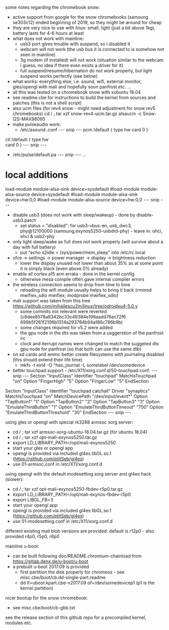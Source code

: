 some notes regarding the chromebook snow:

- active support from google for the snow chromebooks (samsung xe303c12) ended beginning of 2019, so they might be around for cheap
- they are very nice to use with linux: small, light (just a bit above 1kg), battery lasts for 4-6 hours at least
- what does not work with mainline:
  - usb3 port gives trouble with suspend, so i disabled it
  - webcam will not work (the usb bus it is connected to is somehow not seen in mainline)
  - 3g modem (if installed) will not work (situation similar to the webcam i guess, no idea if there even exists a driver for it)
  - full suspend/resume/hibernation do not work properly, but light suspend works perfectly (see below)
- what works: everything else, i.e. sound, wifi, external monitor, gles/opengl with mali and hopefully soon panfrost etc. ...
- all this was tested on a chromebook snow with xubuntu 18.04
- see readme.cbe for instructions to build the kernel from sources and patches (this is not a shell script)
- also ucm files (for rev4 snow - might need adjustment for snow rev5 chromebooks)
  cd / ; tar xzf snow-rev4-ucm.tar.gz
  alsaucm -c Snow-I2S-MAX98095
- make pulseaudio work:
  - /etc/asound..conf
--- snip ---
pcm.!default {
	type hw
	card 0
}

ctl.!default {
	type hw           
	card 0
}
--- snip ---
  - /etc/pulse/default.pa
--- snip ---
...
# local additions
load-module module-alsa-sink device=sysdefault
#load-module module-alsa-source device=sysdefault
#load-module module-alsa-sink device=hw:0,0
#load-module module-alsa-source device=hw:0,0
--- snip ---
- disable usb3 (does not work with sleep/wakeup) - done by disable-usb3.patch
  - set status = "disabled"; for usb3-vbus-en, usb_dwc3, phy@12100000 (samsung,exynos5250-usbdrd-phy) - leave in: ohci, ehci & usb2-phy
- only light sleep/wake as full does not work properly (will survive about a day with full battery)
  - put "echo s2idle > /sys/power/mem_sleep" into /etc/rc.local
- xfce -> settings -> power manager -> display -> brightness reduction
  - lower the display unused not lower than about 35% as at some point it is simply black (even above 0% already)
- enable all cortex a15 arm errata - done in the kernel config
  - otherwise mesa compile often gave internal compiler errors
- the wireless connection seems to drop from time to time
  - reloading the wifi module usually helps to bring it back (rmmod mwifiex_sdio mwifiex; modprobe mwifiex_sdio)
- mali support was taken from this tree https://github.com/mihailescu2m/linux/tree/odroidxu4-5.0.y
  - some commits not relevant were reverted (c8dee8578a8342bc33c48384e198aadd76ac72f6 699b5f261f2106b1314a293784b94a186c786b9b)
  - some changes required for v5.2 were added
  - the gpu node in the dts was taken from a usggerstion of the panfrost irc
  - clock and iterrupt names were changed to match the suggeted dts gpu node for panfrost (so that both can use the same dtb)
- on sd cards and emmc better create filesystems with journaling disabled (this should extend their life time)
  - mkfs -t ext4 -O ^has_journal -L somelabel /dev/somedevice
- better touchpad support - /etc/X11/xorg.conf.d/50-touchpad.conf:
--- snip ---
Section "InputClass"
        Identifier              "touchpad"
        MatchIsTouchpad         "on"
        Option                  "FingerHigh"    "5"
        Option                  "FingerLow"     "5"
EndSection

Section "InputClass"
	Identifier "touchpad catchall"
	Driver "synaptics"
	MatchIsTouchpad "on"
	MatchDevicePath "/dev/input/event*"
	Option "TapButton1" "1"
	Option "TapButton2" "2"
	Option "TapButton3" "3"
	Option "EmulateThirdButton" "1"
	Option "EmulateThirdButtonTimeout" "750"
	Option "EmulateThirdButtonThreshold" "30"
EndSection
--- snip ---

using gles or opengl with special rk3288 armsoc xorg server:
- cd / ; tar xzf armsoc-xorg-ubuntu-18.04.tar.gz (for ubuntu 18.04)
- cd / ; tar xzf opt-mali-exynos5250.tar.gz
- export LD_LIBRARY_PATH=/opt/mali-exynos5250
- start your gles or opengl app
- opengl is provided via included gl4es libGL.so.1 (https://github.com/ptitSeb/gl4es)
- use 01-armsoc.conf in /etc/X11/xorg.conf.d

using opengl with the default modesetting xorg server and gl4es hack (slower):
- cd / ; tar xzf opt-mali-exynos5250-fbdev-r5p0.tar.gz
- export LD_LIBRARY_PATH=/opt/mali-exynos-fbdev-r5p0
- export LIBGL_FB=3
- start your opengl app
- opengl is provided via included gl4es libGL.so.1 (https://github.com/ptitSeb/gl4es)
- use 01-modesetting.conf in /etc/X11/xorg.conf.d

different existing mali blob versions are provided: default is r12p0 - also provided r4p0, r5p0, r6p0

mainline u-boot:
- can be built following doc/README.chromium-chainload from https://gitlab.denx.de/u-boot/u-boot
- a prebuilt u-boot 2017.09 is provided
  - first partition the disk properly for chromeos - see misc.cbe/boot/cb.dd-single-part.readme
  - dd if=uboot.kpart.cbe-v2017.09 of=/dev/somedevicep1 (p1 is the kernel partition)

nicer bootup for the snow chromebook:
- see misc.cbe/boot/cb-gbb.txt

see the release section of this github repo for a precompiled kernel, modules etc.
